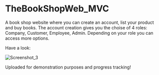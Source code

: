 # TheBookShopWeb_MVC
A book shop website where you can create an account, list your product and buy books. The account creation gives you the choise of 4 roles: Company, Customer, Employee, Admin. Depending on your role you can access more options.

Have a look:

![Screenshot_3](https://github.com/TheLeonidass/TheBookShopWeb_MVC/assets/11297944/d36b0dfc-016a-49d5-b51e-bc3f90c88ef1)


Uploaded for demonstration purposes and progress tracking!
